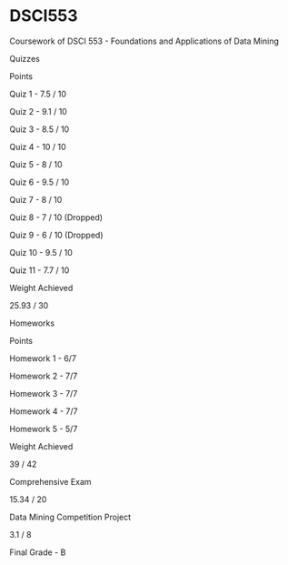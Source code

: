 # DSCI553
Coursework of DSCI 553 - Foundations and Applications of Data Mining


Quizzes 

Points

Quiz 1 - 7.5 / 10

Quiz 2 - 9.1 / 10

Quiz 3 - 8.5 / 10

Quiz 4 - 10 / 10

Quiz 5 - 8 / 10

Quiz 6 - 9.5 / 10

Quiz 7 - 8 / 10

Quiz 8 - 7 / 10 (Dropped)

Quiz 9 - 6 / 10 (Dropped)

Quiz 10 - 9.5 / 10

Quiz 11 - 7.7 / 10

Weight Achieved

25.93 / 30 

Homeworks

Points

Homework 1 - 6/7

Homework 2 - 7/7

Homework 3 - 7/7

Homework 4 - 7/7

Homework 5 - 5/7

Weight Achieved

39 / 42

Comprehensive Exam

15.34 / 20

Data Mining Competition Project 

3.1 / 8


Final Grade  - B 
